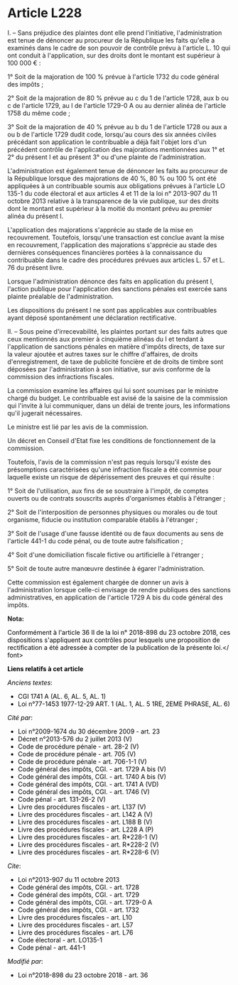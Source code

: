 # Article L228

I. – Sans préjudice des plaintes dont elle prend l'initiative, l'administration est tenue de dénoncer au procureur de la
République les faits qu'elle a examinés dans le cadre de son pouvoir de contrôle prévu à l'article L. 10 qui ont conduit à
l'application, sur des droits dont le montant est supérieur à 100 000 € : 

1° Soit de la majoration de 100 % prévue à l'article 1732 du code général des impôts ; 

2° Soit de la majoration de 80 % prévue au c du 1 de l'article 1728, aux b ou c de l'article 1729, au I de l'article 1729-0 A
ou au dernier alinéa de l'article 1758 du même code ; 

3° Soit de la majoration de 40 % prévue au b du 1 de l'article 1728 ou aux a ou b de l'article 1729 dudit code, lorsqu'au
cours des six années civiles précédant son application le contribuable a déjà fait l'objet lors d'un précédent contrôle de
l'application des majorations mentionnées aux 1° et 2° du présent I et au présent 3° ou d'une plainte de l'administration. 

L'administration est également tenue de dénoncer les faits au procureur de la République lorsque des majorations de 40 %, 80
% ou 100 % ont été appliquées à un contribuable soumis aux obligations prévues à l'article LO 135-1 du code électoral et aux
articles 4 et 11 de la loi n° 2013-907 du 11 octobre 2013 relative à la transparence de la vie publique, sur des droits dont
le montant est supérieur à la moitié du montant prévu au premier alinéa du présent I. 

L'application des majorations s'apprécie au stade de la mise en recouvrement. Toutefois, lorsqu'une transaction est conclue
avant la mise en recouvrement, l'application des majorations s'apprécie au stade des dernières conséquences financières
portées à la connaissance du contribuable dans le cadre des procédures prévues aux articles L. 57 et L. 76 du présent livre. 

Lorsque l'administration dénonce des faits en application du présent I, l'action publique pour l'application des sanctions
pénales est exercée sans plainte préalable de l'administration. 

Les dispositions du présent I ne sont pas applicables aux contribuables ayant déposé spontanément une déclaration
rectificative. 

II. – Sous peine d'irrecevabilité, les plaintes portant sur des faits autres que ceux mentionnés aux premier à cinquième
alinéas du I et tendant à l'application de sanctions pénales en matière d'impôts directs, de taxe sur la valeur ajoutée et
autres taxes sur le chiffre d'affaires, de droits d'enregistrement, de taxe de publicité foncière et de droits de timbre sont
déposées par l'administration à son initiative, sur avis conforme de la commission des infractions fiscales. 

La commission examine les affaires qui lui sont soumises par le ministre chargé du budget. Le contribuable est avisé de la
saisine de la commission qui l'invite à lui communiquer, dans un délai de trente jours, les informations qu'il jugerait
nécessaires. 

Le ministre est lié par les avis de la commission. 

Un décret en Conseil d'Etat fixe les conditions de fonctionnement de la commission. 

Toutefois, l'avis de la commission n'est pas requis lorsqu'il existe des présomptions caractérisées qu'une infraction fiscale
a été commise pour laquelle existe un risque de dépérissement des preuves et qui résulte : 

1° Soit de l'utilisation, aux fins de se soustraire à l'impôt, de comptes ouverts ou de contrats souscrits auprès
d'organismes établis à l'étranger ; 

2° Soit de l'interposition de personnes physiques ou morales ou de tout organisme, fiducie ou institution comparable établis
à l'étranger ; 

3° Soit de l'usage d'une fausse identité ou de faux documents au sens de l'article 441-1 du code pénal, ou de toute autre
falsification ; 

4° Soit d'une domiciliation fiscale fictive ou artificielle à l'étranger ; 

5° Soit de toute autre manœuvre destinée à égarer l'administration. 

Cette commission est également chargée de donner un avis à l'administration lorsque celle-ci envisage de rendre publiques des
sanctions administratives, en application de l'article 1729 A bis du code général des impôts.

**Nota:**

<font color="#000000">Conformément à l'article 36 II de la loi n° 2018-898 du 23 octobre 2018, ces dispositions s'appliquent
aux contrôles pour lesquels une proposition de rectification a été adressée à compter de la publication de la présente loi.</
font>

**Liens relatifs à cet article**

_Anciens textes_:

  - CGI 1741 A (AL. 6, AL. 5, AL. 1)
  - Loi n°77-1453 1977-12-29 ART. 1 (AL. 1, AL. 5 1RE, 2EME PHRASE, AL. 6)

_Cité par_:

  - Loi n°2009-1674 du 30 décembre 2009 - art. 23
  - Décret n°2013-576 du 2 juillet 2013 (V)
  - Code de procédure pénale - art. 28-2 (V)
  - Code de procédure pénale - art. 705 (V)
  - Code de procédure pénale - art. 706-1-1 (V)
  - Code général des impôts, CGI. - art. 1729 A bis (V)
  - Code général des impôts, CGI. - art. 1740 A bis (V)
  - Code général des impôts, CGI. - art. 1741 A (VD)
  - Code général des impôts, CGI. - art. 1746 (V)
  - Code pénal - art. 131-26-2 (V)
  - Livre des procédures fiscales - art. L137 (V)
  - Livre des procédures fiscales - art. L142 A (V)
  - Livre des procédures fiscales - art. L188 B (V)
  - Livre des procédures fiscales - art. L228 A (P)
  - Livre des procédures fiscales - art. R*228-1 (V)
  - Livre des procédures fiscales - art. R*228-2 (V)
  - Livre des procédures fiscales - art. R*228-6 (V)

_Cite_:

  - Loi n°2013-907 du 11 octobre 2013
  - Code général des impôts, CGI. - art. 1728
  - Code général des impôts, CGI. - art. 1729
  - Code général des impôts, CGI. - art. 1729-0 A
  - Code général des impôts, CGI. - art. 1732
  - Livre des procédures fiscales - art. L10
  - Livre des procédures fiscales - art. L57
  - Livre des procédures fiscales - art. L76
  - Code électoral - art. LO135-1
  - Code pénal - art. 441-1

_Modifié par_:

  - Loi n°2018-898 du 23 octobre 2018 - art. 36
